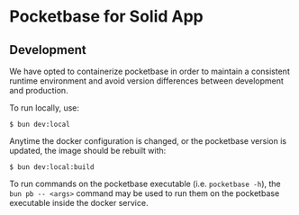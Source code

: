 # Pocketbase for Solid App
## Development
We have opted to containerize pocketbase in order to maintain a consistent runtime environment and avoid version differences between development and production.

To run locally, use:
```
$ bun dev:local
```

Anytime the docker configuration is changed, or the pocketbase version is updated, the image should be rebuilt with:
```
$ bun dev:local:build
```

To run commands on the pocketbase executable (i.e. `pocketbase -h`), the `bun pb -- <args>` command may be used to run them on the pocketbase executable inside the docker service.